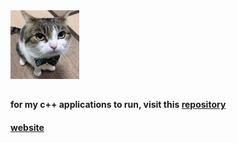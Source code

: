 <img src = "https://raw.githubusercontent.com/chapel1337/chapel1337.github.io/main/media/profile.png">

##

#### for my c++ applications to run, visit this <a href = "https://github.com/chapel1337/visual-studio-cpp-redistributable"> repository </a>

#### <a href = "chapel1337.github.io/"> website </a>
